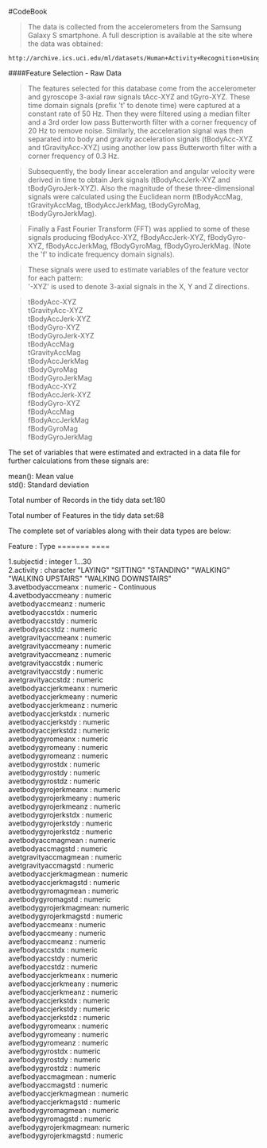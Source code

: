 

#CodeBook




>The data is collected from the accelerometers from the Samsung Galaxy S smartphone. A full description is available at the site where the data was obtained:

	http://archive.ics.uci.edu/ml/datasets/Human+Activity+Recognition+Using+Smartphones

 
####Feature Selection - Raw Data


>The features selected for this database come from the accelerometer and gyroscope 3-axial raw signals tAcc-XYZ and tGyro-XYZ. These time domain signals (prefix 't' to denote time) were captured at a constant rate of 50 Hz. Then they were filtered using a median filter and a 3rd order low pass Butterworth filter with a corner frequency of 20 Hz to remove noise. Similarly, the acceleration signal was then separated into body and gravity acceleration signals (tBodyAcc-XYZ and tGravityAcc-XYZ) using another low pass Butterworth filter with a corner frequency of 0.3 Hz. 

>Subsequently, the body linear acceleration and angular velocity were derived in time to obtain Jerk signals (tBodyAccJerk-XYZ and tBodyGyroJerk-XYZ). Also the magnitude of these three-dimensional signals were calculated using the Euclidean norm (tBodyAccMag, tGravityAccMag, tBodyAccJerkMag, tBodyGyroMag, tBodyGyroJerkMag). 

>Finally a Fast Fourier Transform (FFT) was applied to some of these signals producing fBodyAcc-XYZ, fBodyAccJerk-XYZ, fBodyGyro-XYZ, fBodyAccJerkMag, fBodyGyroMag, fBodyGyroJerkMag. (Note the 'f' to indicate frequency domain signals). 

>These signals were used to estimate variables of the feature vector for each pattern:  
'-XYZ' is used to denote 3-axial signals in the X, Y and Z directions.

>tBodyAcc-XYZ  
>tGravityAcc-XYZ  
>tBodyAccJerk-XYZ  
>tBodyGyro-XYZ  
>tBodyGyroJerk-XYZ  
>tBodyAccMag  
>tGravityAccMag  
>tBodyAccJerkMag  
>tBodyGyroMag  
>tBodyGyroJerkMag  
>fBodyAcc-XYZ  
>fBodyAccJerk-XYZ  
>fBodyGyro-XYZ  
>fBodyAccMag  
>fBodyAccJerkMag  
>fBodyGyroMag  
>fBodyGyroJerkMag  

The set of variables that were estimated and extracted in a data file for further calculations from these signals are: 

mean(): Mean value  
std(): Standard deviation  



Total number of Records in the tidy data set:180
	
  
Total number of Features in the tidy data set:68  

The complete set of variables along with their data types are below:

  Feature		 : Type
  =======		   ====	        
  
  1.subjectid              : integer  1...30  
  2.activity               : character  "LAYING" "SITTING" "STANDING" "WALKING" "WALKING UPSTAIRS" "WALKING DOWNSTAIRS"   
  3.avetbodyaccmeanx       : numeric - Continuous      
  4.avetbodyaccmeany       : numeric   
	  avetbodyaccmeanz       : numeric   
	  avetbodyaccstdx        : numeric   
	  avetbodyaccstdy        : numeric   
	  avetbodyaccstdz        : numeric   
	  avetgravityaccmeanx    : numeric   
	  avetgravityaccmeany    : numeric   
	  avetgravityaccmeanz    : numeric   
	  avetgravityaccstdx     : numeric   
	  avetgravityaccstdy     : numeric   
	  avetgravityaccstdz     : numeric   
	  avetbodyaccjerkmeanx   : numeric   
	  avetbodyaccjerkmeany   : numeric   
	  avetbodyaccjerkmeanz   : numeric  
	  avetbodyaccjerkstdx    : numeric    
	  avetbodyaccjerkstdy    : numeric  
	  avetbodyaccjerkstdz    : numeric  
	  avetbodygyromeanx      : numeric  
	  avetbodygyromeany      : numeric  
	  avetbodygyromeanz      : numeric  
	  avetbodygyrostdx       : numeric  
	  avetbodygyrostdy       : numeric  
	  avetbodygyrostdz       : numeric  
	  avetbodygyrojerkmeanx  : numeric  
	  avetbodygyrojerkmeany  : numeric  
	  avetbodygyrojerkmeanz  : numeric  
	  avetbodygyrojerkstdx   : numeric  
	  avetbodygyrojerkstdy   : numeric  
	  avetbodygyrojerkstdz   : numeric  
	  avetbodyaccmagmean     : numeric  
	  avetbodyaccmagstd      : numeric  
	  avetgravityaccmagmean  : numeric  
	  avetgravityaccmagstd   : numeric  
	  avetbodyaccjerkmagmean : numeric  
	  avetbodyaccjerkmagstd  : numeric  
	  avetbodygyromagmean    : numeric  
	  avetbodygyromagstd     : numeric  
	  avetbodygyrojerkmagmean: numeric  
	  avetbodygyrojerkmagstd : numeric  
	  avefbodyaccmeanx       : numeric  
	  avefbodyaccmeany       : numeric  
	  avefbodyaccmeanz       : numeric  
	  avefbodyaccstdx        : numeric  
	  avefbodyaccstdy        : numeric  
	  avefbodyaccstdz        : numeric  
	  avefbodyaccjerkmeanx   : numeric  
	  avefbodyaccjerkmeany   : numeric  
	  avefbodyaccjerkmeanz   : numeric  
	  avefbodyaccjerkstdx    : numeric  
	  avefbodyaccjerkstdy    : numeric  
	  avefbodyaccjerkstdz    : numeric  
	  avefbodygyromeanx      : numeric  
	  avefbodygyromeany      : numeric  
	  avefbodygyromeanz      : numeric  
	  avefbodygyrostdx       : numeric  
	  avefbodygyrostdy       : numeric  
	  avefbodygyrostdz       : numeric  
	  avefbodyaccmagmean     : numeric  
	  avefbodyaccmagstd      : numeric  
	  avefbodyaccjerkmagmean : numeric  
	  avefbodyaccjerkmagstd  : numeric  
	  avefbodygyromagmean    : numeric  
	  avefbodygyromagstd     : numeric  
	  avefbodygyrojerkmagmean: numeric  
	  avefbodygyrojerkmagstd : numeric  
